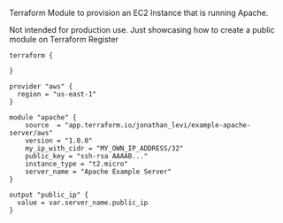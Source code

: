 Terraform Module to provision an EC2 Instance that is running Apache.

Not intended for production use. Just showcasing how to create a public module on Terraform Register

```hcl
terraform {

}

provider "aws" {
  region = "us-east-1"
}

module "apache" {
	source  = "app.terraform.io/jonathan_levi/example-apache-server/aws"
	version = "1.0.0"
	my_ip_with_cidr = "MY_OWN_IP_ADDRESS/32"
	public_key = "ssh-rsa AAAAB..."
	instance_type = "t2.micro"
 	server_name = "Apache Example Server"
}

output "public_ip" {
  value = var.server_name.public_ip
}
```
